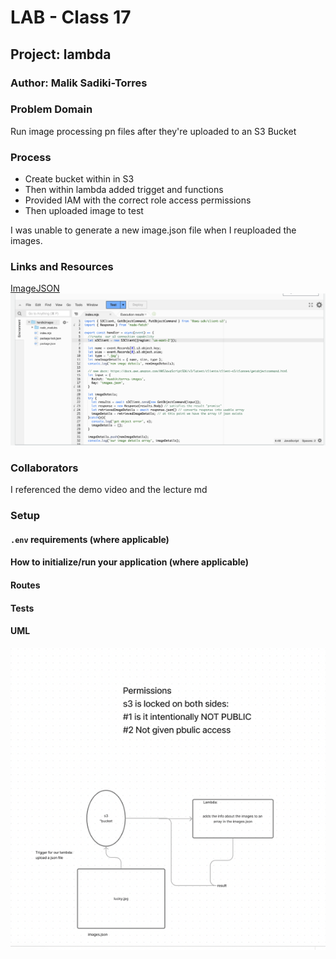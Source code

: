 # LAB - Class 17

## Project: lambda

### Author:  Malik Sadiki-Torres

### Problem Domain

Run image processing pn files after they're uploaded to an S3 Bucket

### Process

- Create bucket within in S3
- Then within lambda added trigget and functions
- Provided IAM with the correct role access permissions
- Then uploaded image to test

I was unable to generate a new image.json file when I reuploaded the images.


### Links and Resources

[ImageJSON](https://msadikitorres-images.s3.us-east-2.amazonaws.com/images.json)
![handleImagesCode](./assets/handleimages.png)

### Collaborators

I referenced the demo video and the lecture md

### Setup


#### `.env` requirements (where applicable)


#### How to initialize/run your application (where applicable)


#### Routes


#### Tests

#### UML

![UML image](./assets/s3.png)
